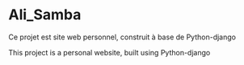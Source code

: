 # Ali_Samba
Ce projet est site web personnel, construit à base de Python-django 

This project is a personal website, built using Python-django
